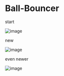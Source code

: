 # Ball-Bouncer
start 


![image](https://user-images.githubusercontent.com/75546186/196276719-d2909ab8-7898-4eeb-a665-dd67910044e5.png)


new 


![image](https://user-images.githubusercontent.com/75546186/196456920-748eb2c8-7b88-4116-8cce-371b4cdd9583.png)


even newer

![image](https://user-images.githubusercontent.com/75546186/196530212-0bca4537-2f0a-461c-a14e-12a2f08b2866.png)

